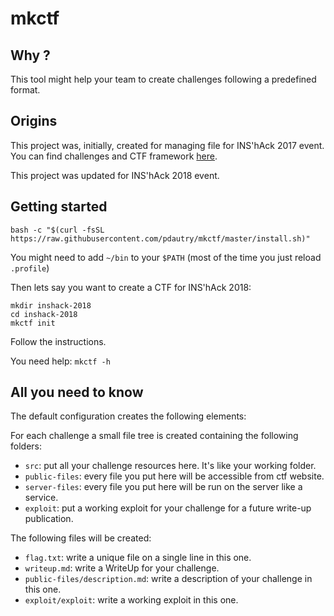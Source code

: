 # mkctf

## Why ?

This tool might help your team to create challenges following a predefined format.

##  Origins

This project was, initially, created for managing file for INS'hAck 2017 event.
You can find challenges and CTF framework [here](https://github.com/HugoDelval/inshack-2017).

This project was updated for INS'hAck 2018 event.

## Getting started

```
bash -c "$(curl -fsSL https://raw.githubusercontent.com/pdautry/mkctf/master/install.sh)"
```

You might need to add `~/bin` to your `$PATH` (most of the time you just reload `.profile`)

Then lets say you want to create a CTF for INS'hAck 2018:

```
mkdir inshack-2018
cd inshack-2018
mkctf init
```

Follow the instructions.

You need help: `mkctf -h`

## All you need to know

The default configuration creates the following elements:

For each challenge a small file tree is created containing the following folders:

 + `src`: put all your challenge resources here. It's like your working folder.
 + `public-files`: every file you put here will be accessible from ctf website.
 + `server-files`: every file you put here will be run on the server like a service.
 + `exploit`: put a working exploit for your challenge for a future write-up publication.

The following files will be created:

 + `flag.txt`: write a unique file on a single line in this one.
 + `writeup.md`: write a WriteUp for your challenge.
 + `public-files/description.md`: write a description of your challenge in this one.
 + `exploit/exploit`: write a working exploit in this one.
